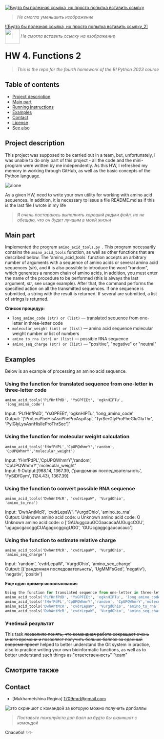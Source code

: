 [![Будто бы полезная ссылка, но просто попытка вставить ссылку](https://upload.wikimedia.org/wikipedia/commons/thumb/6/66/AminoAcidball_rus.svg/1280px-AminoAcidball_rus.svg.png)](https://ru.wikipedia.org/wiki/%D0%90%D0%BC%D0%B8%D0%BD%D0%BE%D0%BA%D0%B8%D1%81%D0%BB%D0%BE%D1%82%D1%8B)
> *Не смогла уменьшить изображение*

[![Будто бы полезная ссылка, но просто попытка вставить ссылку_2]<a href="url"><img src="https://upload.wikimedia.org/wikipedia/commons/thumb/6/66/AminoAcidball_rus.svg/1280px-AminoAcidball_rus.svg.png" align="left" height="48" width="48" ></a>](https://ru.wikipedia.org/wiki/%D0%90%D0%BC%D0%B8%D0%BD%D0%BE%D0%BA%D0%B8%D1%81%D0%BB%D0%BE%D1%82%D1%8B)
> *Не смогла вставить ссылку на изображение*

# HW 4. Functions 2
> *This is the repo for the fourth homework of the BI Python 2023 course*

## Table of contents

  * [Project description](#project-description)
  * [Main part](#Main-part)
  * [Running instructions](#project-description) 
  * [Examples](#examples)
  * [Contact](#contact)
  * [License](#Учебный-результат)
  * [See also](#see-also)

## Project description
 This project was supposed to be carried out in a team, but, unfortunately, I was unable to do only part of this project - all the code and the mini-program were written by me independently. As this HW, I refreshed my memory in working through GitHub, as well as the basic concepts of the Python language. 

![alone](https://sun9-40.userapi.com/impf/c636016/v636016166/239f1/p0AWqN3onLw.jpg?size=550x483&quality=96&sign=19b32adae4a5ac6a436a740160fed9c6&type=album)

As a given HW, need to write your own utility for working with amino acid sequences. In addition, it is necessary to issue a file README.md as if this is the last file I wrote in my life 

> *Я очень постараюсь выполнить хороший ридми файл, но не обещаю, что он будет лучшим в моей жизни* 

## Main part
Implemented the program `amino_acid_tools.py `. This program necessarily contains the `amino_acid_tools` function, as well as other functions that are described below. The 'amino_acid_tools` function accepts an arbitrary number of arguments with a sequence of amino acids or several amino acid sequences (*str*), and it is also possible to introduce the word "random", which generates a random chain of amino acids, in addition, you must enter the name of the procedure to be performed (this is always the last argument, *str*, see usage example). After that, the command performs the specified action on all the transmitted sequences. If one sequence is submitted, a string with the result is returned. If several are submitted, a list of strings is returned.

**Список процедур:**
- `long_amino_code (str) or (list)` — translated sequence from one-letter in three-letter code
- `molecular_weight (int) or (list)` — amino acid sequence molecular weight number or list of numbers
- `amino_to_rna (str) or (list)` — possible RNA sequence
- `amino_seq_charge (str) or (list)` — "positive", "negative" or "neutral"

## Examples  
Below is an example of processing an amino acid sequence.

### Using the function for translated sequence from one-letter in three-letter code

```shell  
amino_acid_tools('PLfHnfPdD', 'YsGPFEEt', 'ogknHIPTu', 'long_amino_code')   
```
Input: 'PLfHnfPdD', 'YsGPFEEt', 'ogknHIPTu', 'long_amino_code'  
Output: '['ProLeuPheHisAsnPheProAspAsp', 'TyrSerGlyProPheGluGluThr', 'PylGlyLysAsnHisIleProThrSec']'

### Using the function for molecular weight calculation

```shell  
amino_acid_tools('fHnfPdPL','CpUPQWhmrY','random', 'CpUPQWhmrY','molecular_weight') 
```

Input: 'fHnfPdPL','CpUPQWhmrY','random', 'CpUPQWhmrY','molecular_weight'  
Input: 9
Output:[968.14, 1367.39, ('рандомная последовательнсть', 'FySiDfGym', 1124.43), 1367.39]

### Using the function to convert possible RNA sequence

```shell  
amino_acid_tools('DwhAntMcR', 'cvdrLepaW', 'VurgdOhio', 'amino_to_rna')  
```

Input: 'DwhAntMcR', 'cvdrLepaW', 'VurgdOhio', 'amino_to_rna'  
Output: Unknown amino acid code:  u
Unknown amino acid code:  O
Unknown amino acid code:  o
['GAUuggcauGCGaacacaAUGugcCGU', 'ugugucgaccggCUAgagccggcgUGG', 'GUUcgaggcgaucacauc']


### Using the function to estimate relative charge

```shell  
amino_acid_tools('DwhAntMcR', 'cvdrLepaW', 'VurgdOhio', 'amino_seq_charge')  
```

Input: 'random', 'cvdrLepaW', 'VurgdOhio', 'amino_seq_charge'  
Output: [('рандомная последовательнсть', 'UgMMFsGed', 'negativ'), 'negativ', 'positiv']

**Еще один пример использования**
```python
Using the function for translated sequence from one-letter in three-letter code:
amino_acid_tools('PLfHnfPdD', 'YsGPFEEt', 'ogknHIPTu', 'long_amino_code')  # 'GTA'
amino_acid_tools('fHnfPdPL','CpUPQWhmrY','random', 'CpUPQWhmrY','molecular_weight')  # 'TaC'
amino_acid_tools('DwhAntMcR', 'cvdrLepaW', 'VurgdOhio', 'amino_to_rna')  # 'cAT'
amino_acid_tools('DwhAntMcR', 'cvdrLepaW', 'VurgdOhio', 'amino_seq_charge') # ['GTA', 'Ta']
```


### **Учебный результат**

This task ~~позволило понять, что командная работа сокращает очень много времени и позволяет получить больше баллов за сданный вовремя проект~~ helped to better understand the Git system in practice, also to practice writing your own bioinformatic functions, as well as to better understand such things as "ответственность" "team"

## Смотрите также


## Contact  
- [Mukhametshina Regina] 1709mrd@gmail.com


![это скриншот с командой за которую можно получить допбаллы](https://steamuserimages-a.akamaihd.net/ugc/1997942891875467390/4049C3EF5003271E1F619B28EC4CBD1FBEC1A275/)

> *Поставьте пожалуйста доп балл за будто бы скриншот с командой*

Спасибо! ✨✨
